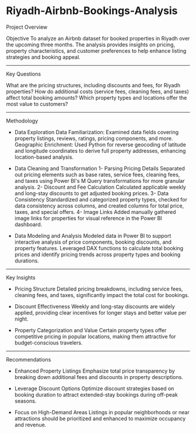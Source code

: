 # Riyadh-Airbnb-Bookings-Analysis

Project Overview

Objective
To analyze an Airbnb dataset for booked properties in Riyadh over the upcoming three months. The analysis provides insights on pricing, property characteristics, and customer preferences to help enhance listing strategies and booking appeal.

------------------------------------------------------------------------------------------------------------------

Key Questions

What are the pricing structures, including discounts and fees, for Riyadh properties?
How do additional costs (service fees, cleaning fees, and taxes) affect total booking amounts?
Which property types and locations offer the most value to customers?

------------------------------------------------------------------------------------------------------------------

Methodology
- Data Exploration
Data Familiarization: Examined data fields covering property listings, reviews, ratings, pricing components, and more.
Geographic Enrichment: Used Python for reverse geocoding of latitude and longitude coordinates to derive full property addresses, enhancing location-based analysis.

- Data Cleaning and Transformation
1- Parsing Pricing Details
Separated out pricing elements such as base rates, service fees, cleaning fees, and taxes using Power BI's M Query transformations for more granular analysis.
2- Discount and Fee Calculation
Calculated applicable weekly and long-stay discounts to get adjusted booking prices.
3- Data Consistency
Standardized and categorized property types, checked for data consistency across columns, and created columns for total price, taxes, and special offers.
4- Image Links
Added manually gathered image links for properties for visual reference in the Power BI dashboard.

- Data Modeling and Analysis
Modeled data in Power BI to support interactive analysis of price components, booking discounts, and property features.
Leveraged DAX functions to calculate total booking prices and identify pricing trends across property types and booking durations.

------------------------------------------------------------------------------------------------------------------

Key Insights
- Pricing Structure
Detailed pricing breakdowns, including service fees, cleaning fees, and taxes, significantly impact the total cost for bookings.

- Discount Effectiveness
Weekly and long-stay discounts are widely applied, providing clear incentives for longer stays and better value per night.

- Property Categorization and Value
Certain property types offer competitive pricing in popular locations, making them attractive for budget-conscious travelers.

------------------------------------------------------------------------------------------------------------------

Recommendations
- Enhanced Property Listings
Emphasize total price transparency by breaking down additional fees and discounts in property descriptions.

- Leverage Discount Options
Optimize discount strategies based on booking duration to attract extended-stay bookings during off-peak seasons.

- Focus on High-Demand Areas
Listings in popular neighborhoods or near attractions should be prioritized and enhanced to maximize occupancy and revenue.
